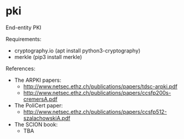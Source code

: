 # pki
End-entity PKI

Requirements:
- cryptography.io (apt install python3-cryptography)
- merkle (pip3 install merkle)

References:
- The ARPKI papers:
    - http://www.netsec.ethz.ch/publications/papers/tdsc-arpki.pdf
    - http://www.netsec.ethz.ch/publications/papers/ccsfp200s-cremersA.pdf
- The PoliCert paper:
    - http://www.netsec.ethz.ch/publications/papers/ccsfp512-szalachowskiA.pdf
- The SCION book:
    - TBA

